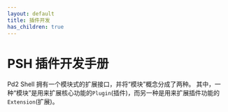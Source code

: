 ```yaml
---
layout: default
title: 插件开发
has_children: true
---
```


# PSH 插件开发手册

Pd2 Shell 拥有一个模块式的扩展接口，并将“模块”概念分成了两种。
其中，一种“模块”是用来扩展核心功能的`Plugin`(插件)，而另一种是用来扩展插件功能的`Extension`(扩展)。

